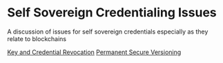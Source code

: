 # Self Sovereign Credentialing Issues

A discussion of issues for self sovereign credentials especially as they relate to blockchains

[Key and Credential Revocation](KeyAndCredRevocation.md)
[Permanent Secure Versioning](PermanentSecureVersioning.md)

